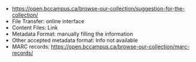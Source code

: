  - https://open.bccampus.ca/browse-our-collection/suggestion-for-the-collection/
 - File Transfer: online interface
 - Content Files: Link
 - Metadata Format: manually filling the information
 - Other accepted metadata format: Info not available
 - MARC records: https://open.bccampus.ca/browse-our-collection/marc-records/